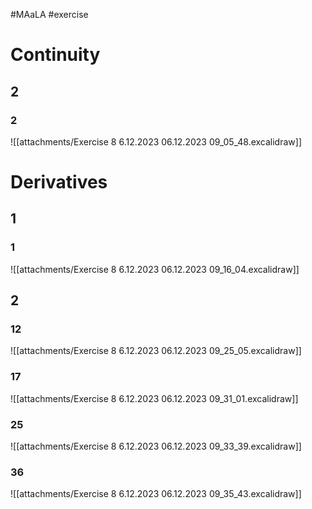 #MAaLA #exercise 

# Continuity
## 2
### 2
![[attachments/Exercise 8 6.12.2023 06.12.2023 09_05_48.excalidraw]]

# Derivatives
## 1
### 1
![[attachments/Exercise 8 6.12.2023 06.12.2023 09_16_04.excalidraw]]

## 2
### 12
![[attachments/Exercise 8 6.12.2023 06.12.2023 09_25_05.excalidraw]]

### 17
![[attachments/Exercise 8 6.12.2023 06.12.2023 09_31_01.excalidraw]]

### 25
![[attachments/Exercise 8 6.12.2023 06.12.2023 09_33_39.excalidraw]]

### 36
![[attachments/Exercise 8 6.12.2023 06.12.2023 09_35_43.excalidraw]]

